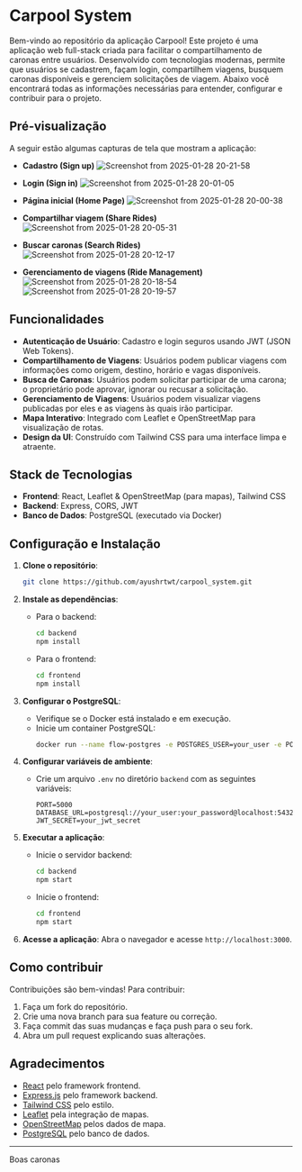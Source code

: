 ﻿# Carpool System

Bem-vindo ao repositório da aplicação Carpool! Este projeto é uma aplicação web full-stack criada para facilitar o compartilhamento de caronas entre usuários. Desenvolvido com tecnologias modernas, permite que usuários se cadastrem, façam login, compartilhem viagens, busquem caronas disponíveis e gerenciem solicitações de viagem. Abaixo você encontrará todas as informações necessárias para entender, configurar e contribuir para o projeto.

## Pré-visualização

A seguir estão algumas capturas de tela que mostram a aplicação:

- **Cadastro (Sign up)**
  ![Screenshot from 2025-01-28 20-21-58](https://github.com/user-attachments/assets/59d3a06c-c282-4fd8-85ed-212ac5ae390a)

- **Login (Sign in)**
![Screenshot from 2025-01-28 20-01-05](https://github.com/user-attachments/assets/3ba1ed60-609c-4083-be63-28c7cf953a03)

- **Página inicial (Home Page)**
![Screenshot from 2025-01-28 20-00-38](https://github.com/user-attachments/assets/7e49fa5a-92a2-4cca-b1af-f46f0e64ba63)

- **Compartilhar viagem (Share Rides)**
  ![Screenshot from 2025-01-28 20-05-31](https://github.com/user-attachments/assets/b68b117a-b71e-42ad-a247-976c115ce9ea)

- **Buscar caronas (Search Rides)**
  ![Screenshot from 2025-01-28 20-12-17](https://github.com/user-attachments/assets/0e920364-2efc-40f7-9211-61b7e9be1758)

- **Gerenciamento de viagens (Ride Management)**
![Screenshot from 2025-01-28 20-18-54](https://github.com/user-attachments/assets/dfe26117-e357-4c8a-bb11-c663eb51ea62)
![Screenshot from 2025-01-28 20-19-57](https://github.com/user-attachments/assets/0261f333-f5ba-455d-9add-791785c4b2be)


## Funcionalidades

- **Autenticação de Usuário**: Cadastro e login seguros usando JWT (JSON Web Tokens).
- **Compartilhamento de Viagens**: Usuários podem publicar viagens com informações como origem, destino, horário e vagas disponíveis.
- **Busca de Caronas**: Usuários podem solicitar participar de uma carona; o proprietário pode aprovar, ignorar ou recusar a solicitação.
- **Gerenciamento de Viagens**: Usuários podem visualizar viagens publicadas por eles e as viagens às quais irão participar.
- **Mapa Interativo**: Integrado com Leaflet e OpenStreetMap para visualização de rotas.
- **Design da UI**: Construído com Tailwind CSS para uma interface limpa e atraente.



## Stack de Tecnologias

- **Frontend**: React, Leaflet & OpenStreetMap (para mapas), Tailwind CSS
- **Backend**: Express, CORS, JWT
- **Banco de Dados**: PostgreSQL (executado via Docker)

## Configuração e Instalação

1. **Clone o repositório**:
   ```bash
   git clone https://github.com/ayushrtwt/carpool_system.git
   ```

2. **Instale as dependências**:
   - Para o backend:
     ```bash
     cd backend
     npm install
     ```
   - Para o frontend:
     ```bash
     cd frontend
     npm install
     ```

3. **Configurar o PostgreSQL**:
   - Verifique se o Docker está instalado e em execução.
   - Inicie um container PostgreSQL:
     ```bash
     docker run --name flow-postgres -e POSTGRES_USER=your_user -e POSTGRES_PASSWORD=your_password -e POSTGRES_DB=flow -p 5432:5432 -d postgres
     ```

4. **Configurar variáveis de ambiente**:
   - Crie um arquivo `.env` no diretório `backend` com as seguintes variáveis:
     ```env
     PORT=5000
     DATABASE_URL=postgresql://your_user:your_password@localhost:5432/flow
     JWT_SECRET=your_jwt_secret
     ```

5. **Executar a aplicação**:
   - Inicie o servidor backend:
     ```bash
     cd backend
     npm start
     ```
   - Inicie o frontend:
     ```bash
     cd frontend
     npm start
     ```

6. **Acesse a aplicação**:
   Abra o navegador e acesse `http://localhost:3000`.

## Como contribuir

Contribuições são bem-vindas! Para contribuir:

1. Faça um fork do repositório.
2. Crie uma nova branch para sua feature ou correção.
3. Faça commit das suas mudanças e faça push para o seu fork.
4. Abra um pull request explicando suas alterações.

## Agradecimentos

- [React](https://reactjs.org/) pelo framework frontend.
- [Express.js](https://expressjs.com/) pelo framework backend.
- [Tailwind CSS](https://tailwindcss.com/) pelo estilo.
- [Leaflet](https://leafletjs.com/) pela integração de mapas.
- [OpenStreetMap](https://www.openstreetmap.org/) pelos dados de mapa. 
- [PostgreSQL](https://www.postgresql.org/) pelo banco de dados.

---

Boas caronas 

